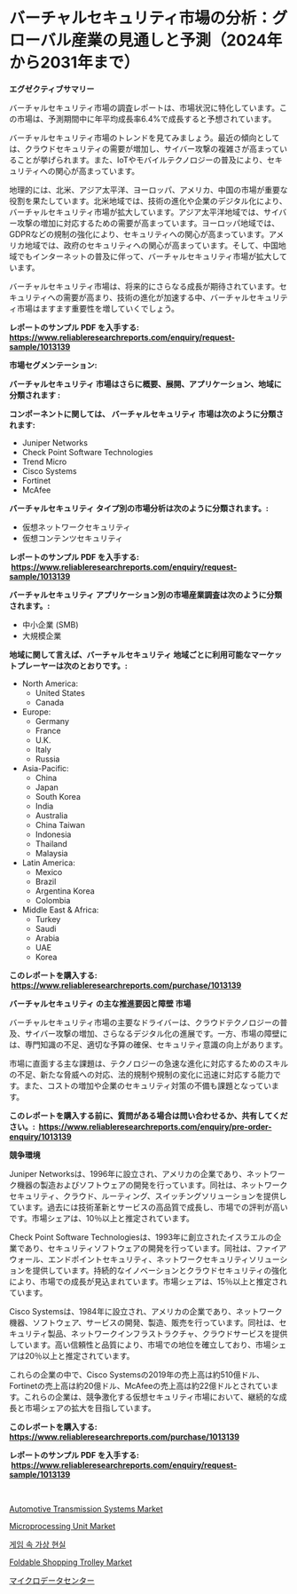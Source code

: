 <p><h1>バーチャルセキュリティ市場の分析：グローバル産業の見通しと予測（2024年から2031年まで）</h1></p><p><strong>エグゼクティブサマリー</strong></p>
<p><p>バーチャルセキュリティ市場の調査レポートは、市場状況に特化しています。この市場は、予測期間中に年平均成長率6.4%で成長すると予想されています。</p><p>バーチャルセキュリティ市場のトレンドを見てみましょう。最近の傾向としては、クラウドセキュリティの需要が増加し、サイバー攻撃の複雑さが高まっていることが挙げられます。また、IoTやモバイルテクノロジーの普及により、セキュリティへの関心が高まっています。</p><p>地理的には、北米、アジア太平洋、ヨーロッパ、アメリカ、中国の市場が重要な役割を果たしています。北米地域では、技術の進化や企業のデジタル化により、バーチャルセキュリティ市場が拡大しています。アジア太平洋地域では、サイバー攻撃の増加に対応するための需要が高まっています。ヨーロッパ地域では、GDPRなどの規制の強化により、セキュリティへの関心が高まっています。アメリカ地域では、政府のセキュリティへの関心が高まっています。そして、中国地域でもインターネットの普及に伴って、バーチャルセキュリティ市場が拡大しています。</p><p>バーチャルセキュリティ市場は、将来的にさらなる成長が期待されています。セキュリティへの需要が高まり、技術の進化が加速する中、バーチャルセキュリティ市場はますます重要性を増していくでしょう。</p></p>
<p><strong>レポートのサンプル PDF を入手する: <a href="https://www.reliableresearchreports.com/enquiry/request-sample/1013139">https://www.reliableresearchreports.com/enquiry/request-sample/1013139</a></strong></p>
<p><strong>市場セグメンテーション:</strong></p>
<p><strong> バーチャルセキュリティ 市場はさらに概要、展開、アプリケーション、地域に分類されます :</strong></p>
<p><strong>コンポーネントに関しては、 バーチャルセキュリティ 市場は次のように分類されます: &nbsp;</strong></p>
<p><ul><li>Juniper Networks</li><li>Check Point Software Technologies</li><li>Trend Micro</li><li>Cisco Systems</li><li>Fortinet</li><li>McAfee</li></ul></p>
<p><strong> バーチャルセキュリティ タイプ別の市場分析は次のように分類されます。:</strong></p>
<p><ul><li>仮想ネットワークセキュリティ</li><li>仮想コンテンツセキュリティ</li></ul></p>
<p><strong>レポートのサンプル PDF を入手する: &nbsp;<a href="https://www.reliableresearchreports.com/enquiry/request-sample/1013139">https://www.reliableresearchreports.com/enquiry/request-sample/1013139</a></strong></p>
<p><strong> バーチャルセキュリティ アプリケーション別の市場産業調査は次のように分類されます。:</strong></p>
<p><ul><li>中小企業 (SMB)</li><li>大規模企業</li></ul></p>
<p><strong>地域に関して言えば、バーチャルセキュリティ 地域ごとに利用可能なマーケットプレーヤーは次のとおりです。:</strong></p>
<p><ul>
    <li>
        North America:
        <ul>
            <li>United States</li>
            <li>Canada</li>
        </ul>
    </li>
    <li>
        Europe:
        <ul>
            <li>Germany</li>
            <li>France</li>
            <li>U.K.</li>
            <li>Italy</li>
            <li>Russia</li>
        </ul>
    </li>
    <li>
        Asia-Pacific:
        <ul>
            <li>China</li>
            <li>Japan</li>
            <li>South Korea</li>
            <li>India</li>
            <li>Australia</li>
            <li>China Taiwan</li>
            <li>Indonesia</li>
            <li>Thailand</li>
            <li>Malaysia</li>
        </ul>
    </li>
    <li>
        Latin America:
        <ul>
            <li>Mexico</li>
            <li>Brazil</li>
            <li>Argentina Korea</li>
            <li>Colombia</li>
        </ul>
    </li>
    <li>
        Middle East & Africa:
        <ul>
            <li>Turkey</li>
            <li>Saudi</li>
            <li>Arabia</li>
            <li>UAE</li>
            <li>Korea</li>
        </ul>
    </li>
    </ul></p>
<p><strong>このレポートを購入する: &nbsp;<a href="https://www.reliableresearchreports.com/purchase/1013139">https://www.reliableresearchreports.com/purchase/1013139</a></strong></p>
<p><strong>バーチャルセキュリティ の主な推進要因と障壁 市場</strong></p>
<p><p>バーチャルセキュリティ市場の主要なドライバーは、クラウドテクノロジーの普及、サイバー攻撃の増加、さらなるデジタル化の進展です。一方、市場の障壁には、専門知識の不足、適切な予算の確保、セキュリティ意識の向上があります。</p><p>市場に直面する主な課題は、テクノロジーの急速な進化に対応するためのスキルの不足、新たな脅威への対応、法的規制や規制の変化に迅速に対応する能力です。また、コストの増加や企業のセキュリティ対策の不備も課題となっています。</p></p>
<p><strong>このレポートを購入する前に、質問がある場合は問い合わせるか、共有してください。:&nbsp; <a href="https://www.reliableresearchreports.com/enquiry/pre-order-enquiry/1013139">https://www.reliableresearchreports.com/enquiry/pre-order-enquiry/1013139</a></strong></p>
<p><strong>競争環境</strong></p>
<p><p>Juniper Networksは、1996年に設立され、アメリカの企業であり、ネットワーク機器の製造およびソフトウェアの開発を行っています。同社は、ネットワークセキュリティ、クラウド、ルーティング、スイッチングソリューションを提供しています。過去には技術革新とサービスの高品質で成長し、市場での評判が高いです。市場シェアは、10％以上と推定されています。</p><p>Check Point Software Technologiesは、1993年に創立されたイスラエルの企業であり、セキュリティソフトウェアの開発を行っています。同社は、ファイアウォール、エンドポイントセキュリティ、ネットワークセキュリティソリューションを提供しています。持続的なイノベーションとクラウドセキュリティの強化により、市場での成長が見込まれています。市場シェアは、15％以上と推定されています。</p><p>Cisco Systemsは、1984年に設立され、アメリカの企業であり、ネットワーク機器、ソフトウェア、サービスの開発、製造、販売を行っています。同社は、セキュリティ製品、ネットワークインフラストラクチャ、クラウドサービスを提供しています。高い信頼性と品質により、市場での地位を確立しており、市場シェアは20％以上と推定されています。</p><p>これらの企業の中で、Cisco Systemsの2019年の売上高は約510億ドル、Fortinetの売上高は約20億ドル、McAfeeの売上高は約22億ドルとされています。これらの企業は、競争激化する仮想セキュリティ市場において、継続的な成長と市場シェアの拡大を目指しています。</p></p>
<p><strong>このレポートを購入する: &nbsp; <a href="https://www.reliableresearchreports.com/purchase/1013139">https://www.reliableresearchreports.com/purchase/1013139</a></strong></p>
<p><strong>レポートのサンプル PDF を入手する: &nbsp;<a href="https://www.reliableresearchreports.com/enquiry/request-sample/1013139">https://www.reliableresearchreports.com/enquiry/request-sample/1013139</a></strong><strong></strong></p>
<p>&nbsp;</p>
<p><p><a href="https://issuu.com/reportprime-2/docs/automotive-transmission-systems-market-size-2030.p">Automotive Transmission Systems Market</a></p><p><a href="https://github.com/bmorecock/Market-Research-Report-List-2/blob/main/microprocessing-unit-market.md">Microprocessing Unit Market</a></p><p><a href="https://github.com/Skyleitney456456/Market-Research-Report-List-1/blob/main/863201710769.md">게임 속 가상 현실</a></p><p><a href="https://view.publitas.com/reportprime-1/foldable-shopping-trolley-market-research-report-forecasted-for-period-from-2024-2031-by-market-type-market-application-and-region/">Foldable Shopping Trolley Market</a></p><p><a href="https://github.com/cnnriuez22368/Market-Research-Report-List-1/blob/main/943610111661.md">マイクロデータセンター</a></p></p>